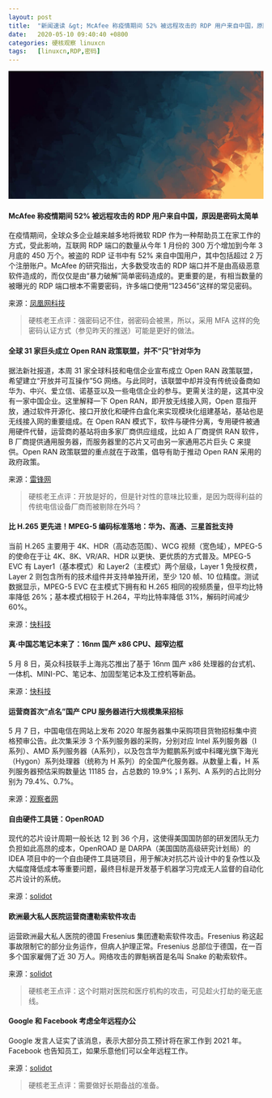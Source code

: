 ```yaml
---
layout: post
title:	"新闻速读 &gt; McAfee 称疫情期间 52% 被远程攻击的 RDP 用户来自中国，原因是密码太简单"
date:	2020-05-10 09:40:40 +0800 
categories:	硬核观察 linuxcn 
tags:	[linuxcn,RDP,密码]
---
```



![](/Asserts/Images/album/202005/10/094012hpbhzdebd8kzeex5.jpg)


#### McAfee 称疫情期间 52% 被远程攻击的 RDP 用户来自中国，原因是密码太简单


在疫情期间，全球众多企业越来越多地将微软 RDP 作为一种帮助员工在家工作的方式，受此影响，互联网 RDP 端口的数量从今年 1 月份的 300 万个增加到今年 3 月底的 450 万个。被盗的 RDP 证书中有 52% 来自中国用户，其中包括超过 2 万个注册账户。McAfee 的研究指出，大多数受攻击的 RDP 端口并不是由高级恶意软件造成的，而仅仅是由“暴力破解”简单密码造成的。更重要的是，有相当数量的被曝光的 RDP 端口根本不需要密码，许多端口使用“123456”这样的常见密码。


来源：[凤凰网科技](https://www.cnbeta.com/articles/tech/976795.htm)



> 
> 硬核老王点评：强密码记不住，弱密码会被黑，所以，采用 MFA 这样的免密码认证方式（参见昨天的推送）可能是更好的做法。
> 
> 
> 


#### 全球 31 家巨头成立 Open RAN 政策联盟，并不“只”针对华为


据法新社报道，本周 31 家全球科技和电信企业宣布成立 Open RAN 政策联盟，希望建立“开放并可互操作”5G 网络。与此同时，该联盟中却并没有传统设备商如华为、中兴、爱立信、诺基亚以及一些电信企业的参与。更需关注的是，这其中没有一家中国企业。这里解释一下 Open RAN，即开放无线接入网，Open 意指开放，通过软件开源化、接口开放化和硬件白盒化来实现模块化组建基站，基站也是无线接入网的重要组成。在 Open RAN 模式下，软件与硬件分离，专用硬件被通用硬件代替，运营商的基站将由多家厂商供应组成，比如 A 厂商提供 RAN 软件，B 厂商提供通用服务器，而服务器里的芯片又可由另一家通用芯片巨头 C 来提供。Open RAN 政策联盟的重点就在于政策，倡导有助于推动 Open RAN 采用的政府政策。


来源：[雷锋网](https://www.cnbeta.com/articles/tech/976883.htm)



> 
> 硬核老王点评：开放是好的，但是针对性的意味比较重，是因为既得利益的传统电信设备厂商而被剔除在外吗？
> 
> 
> 


#### 比 H.265 更先进！MPEG-5 编码标准落地：华为、高通、三星首批支持


当前 H.265 主要用于 4K、HDR（高动态范围）、WCG 视频（宽色域），MPEG-5 的使命在于让 4K、8K、VR/AR、HDR 以更快、更优质的方式普及。MPEG-5 EVC 有 Layer1（基本模式）和 Layer2（主模式）两个层级，Layer 1 免授权费，Layer 2 则包含所有的技术组件并支持单独开闭，至少 120 帧、10 位精度。测试数据显示，MPEG-5 EVC 在主模式下拥有和 H.265 相同的视频质量，但平均比特率降低 26%；基本模式相较于 H.264，平均比特率降低 31%，解码时间减少 60%。


来源：[快科技](https://news.mydrivers.com/1/687/687984.htm?tdsourcetag=s_pctim_aiomsg)


#### 真·中国芯笔记本来了：16nm 国产 x86 CPU、超窄边框


5 月 8 日，英众科技联手上海兆芯推出了基于 16nm 国产 x86 处理器的台式机、一体机、MINI-PC、笔记本、加固型笔记本及工控机等新品。


来源：[快科技](https://www.cnbeta.com/articles/tech/976993.htm)


#### 运营商首次“点名”国产 CPU 服务器进行大规模集采招标


5 月 7 日，中国电信在网站上发布 2020 年服务器集中采购项目货物招标集中资格预审公告。此次集采涉 3 个系列服务器的采购，分别对应 Intel 系列服务器（I系列）、AMD 系列服务器（A系列），以及包含华为鲲鹏系列或中科曙光旗下海光（Hygon）系列处理器（统称为 H 系列）的全国产化服务器。从数量上看，H 系列服务器预估采购数量达 11185 台，占总数的 19.9%；I 系列、A 系列的占比则分别为 79.4%、0.7%。


来源：[观察者网](https://www.cnbeta.com/articles/tech/976935.htm)


#### 自由硬件工具链：OpenROAD


现代的芯片设计周期一般长达 12 到 36 个月，这使得美国国防部的研发团队无力负担如此高昂的成本，OpenROAD 是 DARPA（美国国防高级研究计划局）的 IDEA 项目中的一个自由硬件工具链项目，用于解决对抗芯片设计中的复杂性以及大幅度降低成本等重要问题，最终目标是开发基于机器学习完成无人监督的自动化芯片设计的系统。


来源：[solidot](https://www.solidot.org/story?sid=64303)


#### 欧洲最大私人医院运营商遭勒索软件攻击


运营欧洲最大私人医院的德国 Fresenius 集团遭勒索软件攻击。Fresenius 称这起事故限制它的部分业务运作，但病人护理正常。Fresenius 总部位于德国，在一百多个国家雇佣了近 30 万人。网络攻击的罪魁祸首是名叫 Snake 的勒索软件。


来源：[solidot](https://www.solidot.org/story?sid=64308)



> 
> 硬核老王点评：这个时期对医院和医疗机构的攻击，可见趁火打劫的毫无底线。
> 
> 
> 


#### Google 和 Facebook 考虑全年远程办公


Google 发言人证实了该消息，表示大部分员工预计将在家工作到 2021 年。Facebook 也告知员工，如果乐意他们可以全年远程工作。


来源：[solidot](https://www.solidot.org/story?sid=64312)



> 
> 硬核老王点评：需要做好长期备战的准备。
> 
> 
>
